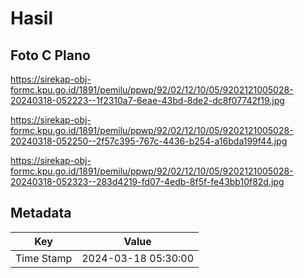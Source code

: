 # Hasil

## Foto C Plano

https://sirekap-obj-formc.kpu.go.id/1891/pemilu/ppwp/92/02/12/10/05/9202121005028-20240318-052223--1f2310a7-6eae-43bd-8de2-dc8f07742f19.jpg

https://sirekap-obj-formc.kpu.go.id/1891/pemilu/ppwp/92/02/12/10/05/9202121005028-20240318-052250--2f57c395-767c-4436-b254-a16bda199f44.jpg

https://sirekap-obj-formc.kpu.go.id/1891/pemilu/ppwp/92/02/12/10/05/9202121005028-20240318-052323--283d4219-fd07-4edb-8f5f-fe43bb10f82d.jpg


## Metadata

| Key        | Value               |
| ---------- | ------------------- |
| Time Stamp | 2024-03-18 05:30:00 |




